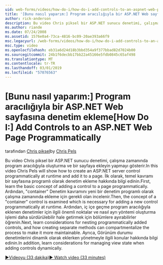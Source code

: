 ```yaml
---
uid: web-forms/videos/how-do-i/how-do-i-add-controls-to-an-aspnet-web-page-programmatically
title: '[Bunu nasıl yaparım:] Program aracılığıyla bir ASP.NET Web sayfasına denetim ekleme | Microsoft Docs'
author: rick-anderson
description: Bu video Chris piksel bir ASP.NET sunucu denetimi, çalışma zamanında program aracılığıyla oluşturma ve bir sayfaya ekleyin yapmayı gösterir. İlk olarak, temel kavramı o bilgi edinin...
ms.author: riande
ms.date: 07/24/2008
ms.assetid: 1576e0a4-73ca-4816-bc09-20ae393a66f9
msc.legacyurl: /web-forms/videos/how-do-i/how-do-i-add-controls-to-an-aspnet-web-page-programmatically
msc.type: video
ms.openlocfilehash: eb31a6d24d18b3bbd354a9f377bbad82d7024b00
ms.sourcegitcommit: 24b1f6decbb17bb22a45166e5fdb0845c65af498
ms.translationtype: MT
ms.contentlocale: tr-TR
ms.lasthandoff: 03/01/2019
ms.locfileid: "57076563"
---
```

<a name="how-do-i-add-controls-to-an-aspnet-web-page-programmatically"></a><span data-ttu-id="3e8d8-104">[Bunu nasıl yaparım:] Program aracılığıyla bir ASP.NET Web sayfasına denetim ekleme</span><span class="sxs-lookup"><span data-stu-id="3e8d8-104">[How Do I:] Add Controls to an ASP.NET Web Page Programmatically</span></span>
====================
<span data-ttu-id="3e8d8-105">tarafından [Chris piksel](https://twitter.com/chrispels)</span><span class="sxs-lookup"><span data-stu-id="3e8d8-105">by [Chris Pels](https://twitter.com/chrispels)</span></span>

<span data-ttu-id="3e8d8-106">Bu video Chris piksel bir ASP.NET sunucu denetimi, çalışma zamanında program aracılığıyla oluşturma ve bir sayfaya ekleyin yapmayı gösterir.</span><span class="sxs-lookup"><span data-stu-id="3e8d8-106">In this video Chris Pels will show how to create an ASP.NET server control programmatically at runtime and add it to a page.</span></span> <span data-ttu-id="3e8d8-107">İlk olarak, temel kavramı bir sayfasına programlı olarak denetim ekleme hakkında bilgi edinin.</span><span class="sxs-lookup"><span data-stu-id="3e8d8-107">First, learn the basic concept of adding a control to a page programmatically.</span></span> <span data-ttu-id="3e8d8-108">Ardından, "container" Denetim kavramını yeni bir denetim programlı olarak çalışma zamanında ekleme için gerekli olan incelenir.</span><span class="sxs-lookup"><span data-stu-id="3e8d8-108">Then, the concept of a "container" control is examined which is necessary for adding a new control programmatically at runtime.</span></span> <span data-ttu-id="3e8d8-109">Ardından, iç içe geçme program aracılığıyla eklenen denetimler için ilgili önemli noktalar ve nasıl ayrı yöntemi oluşturma işlemi daha sürdürülebilir hale getirmek için bölümlere ayırabilirler öğrenin.</span><span class="sxs-lookup"><span data-stu-id="3e8d8-109">Next, learn considerations for nesting programmatically added controls, and how creating separate methods can compartmentalize the process to make it more maintainable.</span></span> <span data-ttu-id="3e8d8-110">Ayrıca, Görünüm durumu denetimlerini dinamik olarak eklerken yönetmeyle ilgili konular hakkında bilgi edinin.</span><span class="sxs-lookup"><span data-stu-id="3e8d8-110">In addition, learn considerations for managing view state when adding controls dynamically.</span></span>

[<span data-ttu-id="3e8d8-111">&#9654;Videoyu (33 dakika)</span><span class="sxs-lookup"><span data-stu-id="3e8d8-111">&#9654; Watch video (33 minutes)</span></span>](https://channel9.msdn.com/Blogs/ASP-NET-Site-Videos/how-do-i-add-controls-to-an-aspnet-web-page-programmatically)
